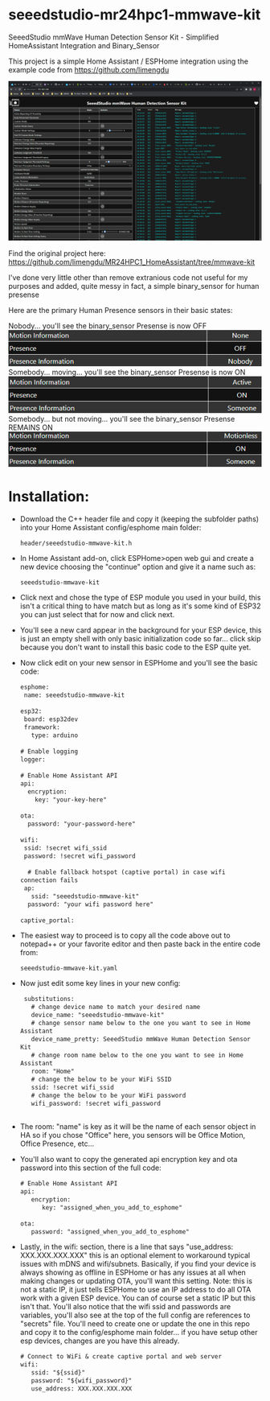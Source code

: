 # seeedstudio-mr24hpc1-mmwave-kit
SeeedStudio mmWave Human Detection Sensor Kit - Simplified HomeAssistant Integration and Binary_Sensor

This project is a simple Home Assistant / ESPHome integration using the example code from https://github.com/limengdu

![ESP Capive Portal](/static/images/ESP%20Captive%20Portal.png)

Find the original project here:
https://github.com/limengdu/MR24HPC1_HomeAssistant/tree/mmwave-kit

I've done very little other than remove extranious code not useful for my purposes and added, quite messy in fact, a simple binary_sensor for human presense

Here are the primary Human Presence sensors in their basic states:

Nobody... you'll see the binary_sensor Presense is now OFF
![ESPHome HA Integration](/static/images/Nobody%20-%20Binary_Sensor%3DOFF.png)
Somebody... moving... you'll see the binary_sensor Presense is now ON
![ESPHome HA Integration](/static/images/Someone%2BActive%20-%20Binary_Sensor%3DON.png)
Somebody... but not moving... you'll see the binary_sensor Presense REMAINS ON
![ESPHome HA Integration](/static/images/Someone%2BMotionless%20-%20Binary_Sensor%3DON.png)

# Installation:
 * Download the C++ header file and copy it (keeping the subfolder paths) into your Home Assistant config/esphome main folder:

   ```
   header/seeedstudio-mmwave-kit.h
   
   ```
 
 * In Home Assistant add-on, click ESPHome>open web gui and create a new device choosing the "continue" option and give it a name such as:

   ```
   seeedstudio-mmwave-kit
   
   ```

* Click next and chose the type of ESP module you used in your build, this isn't a critical thing to have match but as long as it's some kind of ESP32 you can just select that for now and click next.
* You'll see a new card appear in the background for your ESP device, this is just an empty shell with only basic initialization code so far... click skip because you don't want to install this basic code to the ESP quite yet.
* Now click edit on your new sensor in ESPHome and you'll see the basic code:
   ```
   esphome:
    name: seeedstudio-mmwave-kit

   esp32:
    board: esp32dev
    framework:
      type: arduino

   # Enable logging
   logger:

   # Enable Home Assistant API
   api:
     encryption:
       key: "your-key-here"

   ota:
     password: "your-password-here"

   wifi:
    ssid: !secret wifi_ssid
    password: !secret wifi_password

     # Enable fallback hotspot (captive portal) in case wifi connection fails
    ap:
      ssid: "seeedstudio-mmwave-kit"
     password: "your wifi password here"

   captive_portal:
   ```

* The easiest way to proceed is to copy all the code above out to notepad++ or your favorite editor and then paste back in the entire code from:
   ```
   seeedstudio-mmwave-kit.yaml
   ```
* Now just edit some key lines in your new config:

   ```
    substitutions:
      # change device name to match your desired name
      device_name: "seeedstudio-mmwave-kit"
      # change sensor name below to the one you want to see in Home Assistant
      device_name_pretty: SeeedStudio mmWave Human Detection Sensor Kit
      # change room name below to the one you want to see in Home Assistant
      room: "Home"
      # change the below to be your WiFi SSID
      ssid: !secret wifi_ssid
      # change the below to be your WiFi password
      wifi_password: !secret wifi_password
      
   ```
* The room: "name" is key as it will be the name of each sensor object in HA so if you chose "Office" here, you sensors will be Office Motion, Office Presence, etc...

* You'll also want to copy the generated api encryption key and ota password into this section of the full code:

   ```
   # Enable Home Assistant API
   api:
      encryption:
         key: "assigned_when_you_add_to_esphome"

   ota:
      password: "assigned_when_you_add_to_esphome"
   ```

* Lastly, in the wifi: section, there is a line that says "use_address: XXX.XXX.XXX.XXX" this is an optional element to workaround typical issues with mDNS and wifi/subnets. Basically, if you find your device is always showing as offline in ESPHome or has any issues at all when making changes or updating OTA, you'll want this setting. Note: this is not a static IP, it just tells ESPHome to use an IP address to do all OTA work with a given ESP device. You can of course set a static IP but this isn't that. You'll also notice that the wifi ssid and passwords are variables, you'll also see at the top of the full config are references to "secrets" file. You'll need to create one or update the one in this repo and copy it to the config/esphome main folder... if you have setup other esp devices, changes are you have this already.

   ```
   # Connect to WiFi & create captive portal and web server
   wifi:
      ssid: "${ssid}"
      password: "${wifi_password}"
      use_address: XXX.XXX.XXX.XXX
   ```
